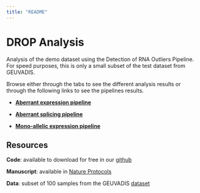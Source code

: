 ```yaml
---                                                                                                                     
title: "README"                                                                                                         
--- 
```

# DROP Analysis

Analysis of the demo dataset using the Detection of RNA Outliers Pipeline. For 
speed purposes, this is only a small subset of the test dataset from GEUVADIS.

Browse either through the tabs to see the different analysis results or through
the following links to see the pipelines results.

* [**Aberrant expression pipeline**](./aberrant-expression-pipeline_index.html)

* [**Aberrant splicing pipeline**](./aberrant-splicing-pipeline_index.html)

* [**Mono-allelic expression pipeline**](./mae-pipeline_index.html)

## Resources

**Code**: available to download for free in our [github](https://www.github.com/gagneurlab/drop)

**Manuscript**: available in [Nature Protocols](https://www.nature.com/articles/s41596-020-00462-5)

**Data**: subset of 100 samples from the GEUVADIS [dataset](https://www.ebi.ac.uk/Tools/geuvadis-das/)
